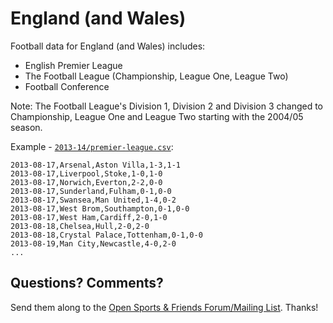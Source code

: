 # England (and Wales)

Football data for England (and Wales) includes:

- English Premier League
- The Football League (Championship, League One, League Two)
- Football Conference

Note: The Football League's Division 1, Division 2 and Division 3 changed
to Championship, League One and League Two starting with the 2004/05 season.


Example - [`2013-14/premier-league.csv`](2013-14/1-premier-league.csv):

~~~
2013-08-17,Arsenal,Aston Villa,1-3,1-1
2013-08-17,Liverpool,Stoke,1-0,1-0
2013-08-17,Norwich,Everton,2-2,0-0
2013-08-17,Sunderland,Fulham,0-1,0-0
2013-08-17,Swansea,Man United,1-4,0-2
2013-08-17,West Brom,Southampton,0-1,0-0
2013-08-17,West Ham,Cardiff,2-0,1-0
2013-08-18,Chelsea,Hull,2-0,2-0
2013-08-18,Crystal Palace,Tottenham,0-1,0-0
2013-08-19,Man City,Newcastle,4-0,2-0
...
~~~


## Questions? Comments?

Send them along to the
[Open Sports & Friends Forum/Mailing List](http://groups.google.com/group/opensport).
Thanks!

